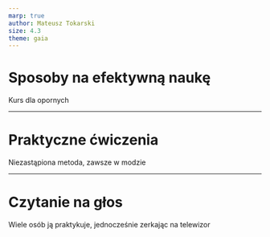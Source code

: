 ```yaml
---
marp: true
author: Mateusz Tokarski
size: 4.3
theme: gaia
---
```

# Sposoby na efektywną naukę

Kurs dla opornych

---
# Praktyczne ćwiczenia

Niezastąpiona metoda, zawsze w modzie

---

# Czytanie na głos

Wiele osób ją praktykuje, jednocześnie zerkając na telewizor
